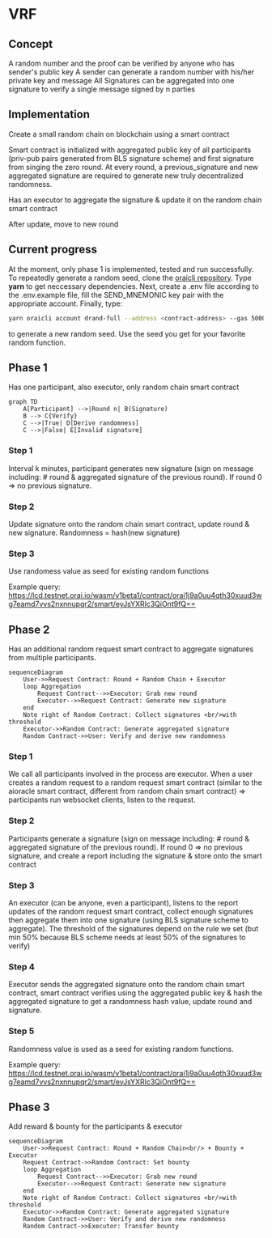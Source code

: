 # VRF

## Concept

A random number and the proof can be verified by anyone who has sender's public key
A sender can generate a random number with his/her private key and message
All Signatures can be aggregated into one signature to verify a single message signed by n parties

## Implementation

Create a small random chain on blockchain using a smart contract

Smart contract is initialized with aggregated public key of all participants (priv-pub pairs generated from BLS signature scheme) and first signature from singing the zero round. At every round, a previous_signature and new aggregated signature are required to generate new truly decentralized randomness.

Has an executor to aggregate the signature & update it on the random chain smart contract

After update, move to new round

## Current progress

At the moment, only phase 1 is implemented, tested and run successfully. To repeatedly generate a random seed, clone the [oraicli repository](https://github.com/oraichain/oraicli). Type **yarn** to get neccessary dependencies. Next, create a .env file according to the .env.example file, fill the SEND_MNEMONIC key pair with the appropriate account. Finally, type:

```bash
yarn oraicli account drand-full --address <contract-address> --gas 50000000
```

to generate a new random seed. Use the seed you get for your favorite random function.

## Phase 1

Has one participant, also executor, only random chain smart contract

```mermaid
graph TD
    A[Participant] -->|Round n| B(Signature)
    B --> C{Verify}
    C -->|True| D[Derive randomness]
    C -->|False| E[Invalid signature]
```

### Step 1

Interval k minutes, participant generates new signature (sign on message including: # round & aggregated signature of the previous round). If round 0 => no previous signature.

### Step 2

Update signature onto the random chain smart contract, update round & new signature. Randomness = hash(new signature)

### Step 3

Use randomess value as seed for existing random functions

Example query: https://lcd.testnet.orai.io/wasm/v1beta1/contract/orai1j9a0uu4qth30xuud3wg7eamd7vvs2nxnnupqr2/smart/eyJsYXRlc3QiOnt9fQ==

## Phase 2

Has an additional random request smart contract to aggregate signatures from multiple participants.

```mermaid
sequenceDiagram
    User->>Request Contract: Round + Random Chain + Executor
    loop Aggregation
        Request Contract-->>Executor: Grab new round
        Executor-->>Request Contract: Generate new signature
    end
    Note right of Random Contract: Collect signatures <br/>with threshold
    Executor->>Random Contract: Generate aggregated signature
    Random Contract->>User: Verify and derive new randomness

```

### Step 1

We call all participants involved in the process are executor.
When a user creates a random request to a random request smart contract (similar to the aioracle smart contract, different from random chain smart contract) => participants run websocket clients, listen to the request.

### Step 2

Participants generate a signature (sign on message including: # round & aggregated signature of the previous round). If round 0 => no previous signature, and create a report including the signature & store onto the smart contract

### Step 3

An executor (can be anyone, even a participant), listens to the report updates of the random request smart contract, collect enough signatures then aggregate them into one signature (using BLS signature scheme to aggregate). The threshold of the signatures depend on the rule we set (but min 50% because BLS scheme needs at least 50% of the signatures to verify)

### Step 4

Executor sends the aggregated signature onto the random chain smart contract, smart contract verifies using the aggregated public key & hash the aggregated signature to get a randomness hash value, update round and signature.

### Step 5

Randomness value is used as a seed for existing random functions.

Example query: https://lcd.testnet.orai.io/wasm/v1beta1/contract/orai1j9a0uu4qth30xuud3wg7eamd7vvs2nxnnupqr2/smart/eyJsYXRlc3QiOnt9fQ==

## Phase 3

Add reward & bounty for the participants & executor

```mermaid
sequenceDiagram
    User->>Request Contract: Round + Random Chain<br/> + Bounty + Executor
    Request Contract->>Random Contract: Set bounty
    loop Aggregation
        Request Contract-->>Executor: Grab new round
        Executor-->>Request Contract: Generate new signature
    end
    Note right of Random Contract: Collect signatures <br/>with threshold
    Executor->>Random Contract: Generate aggregated signature
    Random Contract->>User: Verify and derive new randomness
    Random Contract->>Executor: Transfer bounty

```
